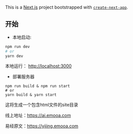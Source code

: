 This is a [Next.js](https://nextjs.org/) project bootstrapped with [`create-next-app`](https://github.com/vercel/next.js/tree/canary/packages/create-next-app).

## 开始

- 本地启动:

```bash
npm run dev
# or
yarn dev
```

本地运行： [http://localhost:3000](http://localhost:3000)


- 部署服务器
```
npm run build & npm run start
# or
yarn build & yarn start
```
这将生成一个包含html文件的site目录

线上地址：https://ai.emooa.com

易经原文：https://yijing.emooa.com

